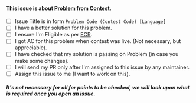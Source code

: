 
#### This issue is about [Problem](problem_link) from [Contest](contest_link).

- [ ] Issue Title is in form `Problem Code (Contest Code) [Language]`
- [ ] I have a better solution for this problem.
- [ ] I ensure I'm Eligible as per [ECR](https://github.com/aashutoshrathi/ChefLib/blob/master/README.md#ecr).
- [ ] I got AC for this problem when contest was live. (Not necessary, but appreciable).
- [ ] I have checked that my solution is passing on Problem (in case you make some changes).
- [ ] I will send my PR only after I'm assigned to this issue by any maintainer.
- [ ] Assign this issue to me (I want to work on this).

##### It's not necessary for all for points to be checked, we will look upon what is required once you open an issue.

